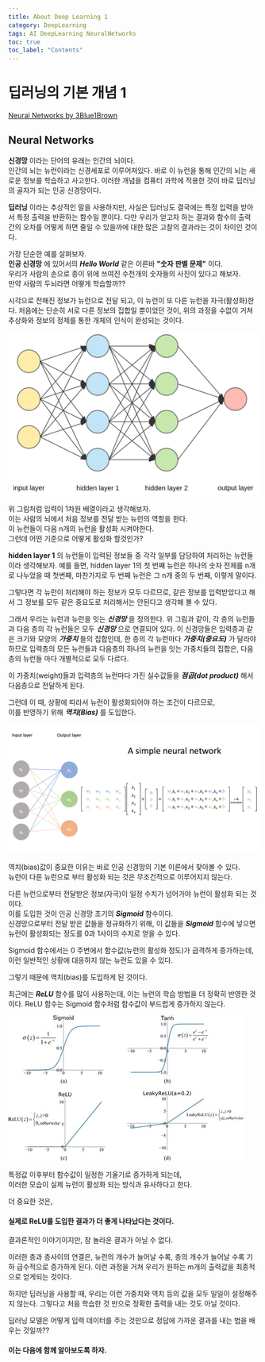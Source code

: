 ```yaml
---
title: About Deep Learning 1
category: DeepLearning
tags: AI DeepLearning NeuralNetworks
toc: true
toc_label: "Contents"
---
```


# 딥러닝의 기본 개념 1  
[Neural Networks by 3Blue1Brown](https://youtube.com/playlist?list=PLZHQObOWTQDNU6R1_67000Dx_ZCJB-3pi)

## Neural Networks
**신경망** 이라는 단어의 유래는 인간의 뇌이다.  
인간의 뇌는 뉴런이라는 신경세포로 이루어져있다. 바로 이 뉴런을 통해 인간의 뇌는 새로운 
정보를 학습하고 사고한다. 이러한 개념을 컴퓨터 과학에 적용한 것이 바로 딥러닝의 골자가 되는 인공 신경망이다.  

**딥러닝** 이라는 추상적인 말을 사용하지만, 사실은 딥러닝도 결국에는 특정 입력을 받아서
특정 출력을 반환하는 함수일 뿐이다. 다만 우리가 얻고자 하는 결과와 함수의 출력 간의 오차를 어떻게 하면 줄일 수 있을까에 대한 많은 고찰의 결과라는 것이 차이인 것이다.  

가장 단순한 예를 살펴보자.  
**인공 신경망** 에 있어서의 ___Hello World___ 같은 이른바 **"숫자 판별 문제"** 이다.  
우리가 사람의 손으로 종이 위에 쓰여진 수천개의 숫자들의 사진이 있다고 해보자.  
만약 사람의 두뇌라면 어떻게 학습할까??  

시각으로 전해진 정보가 뉴런으로 전달 되고, 이 뉴런이 또 다른 뉴런을 자극(활성화)한다.
처음에는 단순히 서로 다른 정보의 집합일 뿐이었던 것이, 위의 과정을 수없이 거쳐 추상화와 정보의 정제를 통한 개체의 인식이 완성되는 것이다.  

![Neural Networks](/assets/images/NN.jpeg)

위 그림처럼 입력이 1차원 배열이라고 생각해보자.  
이는 사람의 뇌에서 처음 정보를 전달 받는 뉴런의 역할을 한다.  
이 뉴런들이 다음 n개의 뉴런을 활성화 시켜야한다.  
그런데 어떤 기준으로 어떻게 활성화 할것인가? 

**hidden layer 1** 의 뉴런들이 입력된 정보들 중 각각 일부를 담당하여 처리하는 뉴런들이라 생각해보자. 예를 들면, hidden layer 1의 첫 번째 뉴런은 하나의 숫자 전체를 
n개로 나누었을 때 첫번째, 마찬가지로 두 번째 뉴런은 그 n개 중의 두 번째, 이렇게 말이다.  

그렇다면 각 뉴런이 처리해야 하는 정보가 모두 다르므로, 같은 정보를 입력받았다고 해서
그 정보를 모두 같은 중요도로 처리해서는 안된다고 생각해 볼 수 있다.  

그래서 우리는 뉴런과 뉴런을 잇는 __*신경망*__ 을 정의한다. 위 그림과 같이, 각 층의 
뉴런들과 다음 층의 각 뉴런들은 모두 __*신경망*__ 으로 연결되어 있다. 이 신경망들은 입력층과 같은 크기와 모양의 __*가중치*__ 들의 집합인데, 한 층의 각 뉴런마다 __*가중치(중요도)*__ 가 달라야 하므로 입력층의 모든 뉴런들과 다음층의 하나의 뉴런을 잇는 가중치들의 집합은, 다음층의 뉴런들 마다 개별적으로 모두 다르다.  

이 가중치(weight)들과 입력층의 뉴런마다 가진 실수값들을 __*점곱(dot product)*__ 해서 다음층으로 전달하게 된다.  

그런데 이 때, 상황에 따라서 뉴런이 활성화되어야 하는 조건이 다르므로,  
이를 반영하기 위해 __*역치(Bias)*__ 를 도입한다.  

![Neural Networks calculation](/assets/images/NN2.png)

역치(bias)값이 중요한 이유는 바로 인공 신경망의 기본 이론에서 찾아볼 수 있다.  
뉴런이 다른 뉴런으로 부터 활성화 되는 것은 무조건적으로 이루어지지 않는다.  

다른 뉴런으로부터 전달받은 정보(자극)이 일정 수치가 넘어가야 뉴런이 활성화 되는 것이다.  
이를 도입한 것이 인공 신경망 초기의 __*Sigmoid*__ 함수이다.  
신경망으로부터 전달 받은 값들을 정규화하기 위해, 이 값들을 __*Sigmoid*__ 함수에 넣으면
뉴런이 활성화되는 정도를 0과 1사이의 수치로 얻을 수 있다.  

Sigmoid 함수에서는 0 주변에서 함수값(뉴런의 활성화 정도)가 급격하게 증가하는데,
이런 일반적인 상황에 대응하지 않는 뉴런도 있을 수 있다.  

그렇기 때문에 역치(bias)를 도입하게 된 것이다.  

최근에는 __*ReLU*__ 함수를 많이 사용하는데, 이는 뉴런의 학습 방법을 더 정확히 반영한 것이다. ReLU 함수는 Sigmoid 함수처럼 함수값이 부드럽게 증가하지 않는다.  

![ReLU function](/assets/images/NN4.jpeg)

특정값 이후부터 함수값이 일정한 기울기로 증가하게 되는데,  
이러한 모습이 실제 뉴런이 활성화 되는 방식과 유사하다고 한다.  

더 중요한 것은,  
#### 실제로 ReLU를 도입한 결과가 더 좋게 나타났다는 것이다.  
결과론적인 이야기이지만, 참 놀라운 결과가 아닐 수 없다.  

이러한 층과 층사이의 연결은, 뉴런의 개수가 늘어날 수록, 층의 개수가 늘어날 수록 
기하 급수적으로 증가하게 된다. 이런 과정을 거쳐 우리가 원하는 m개의 출력값을 최종적으로
얻게되는 것이다.  

하지만 딥러닝을 사용할 때, 우리는 이런 가중치와 역치 등의 값을 모두 일일이 
설정해주지 않는다. 그렇다고 처음 학습한 것 만으로 정확한 출력을 내는 것도 아닐 것이다.  

딥러닝 모델은 어떻게 입력 데이터를 주는 것만으로 정답에 가까운 결과를 내는 법을 
배우는 것일까?? 

#### 이는 다음에 함께 알아보도록 하자.  
